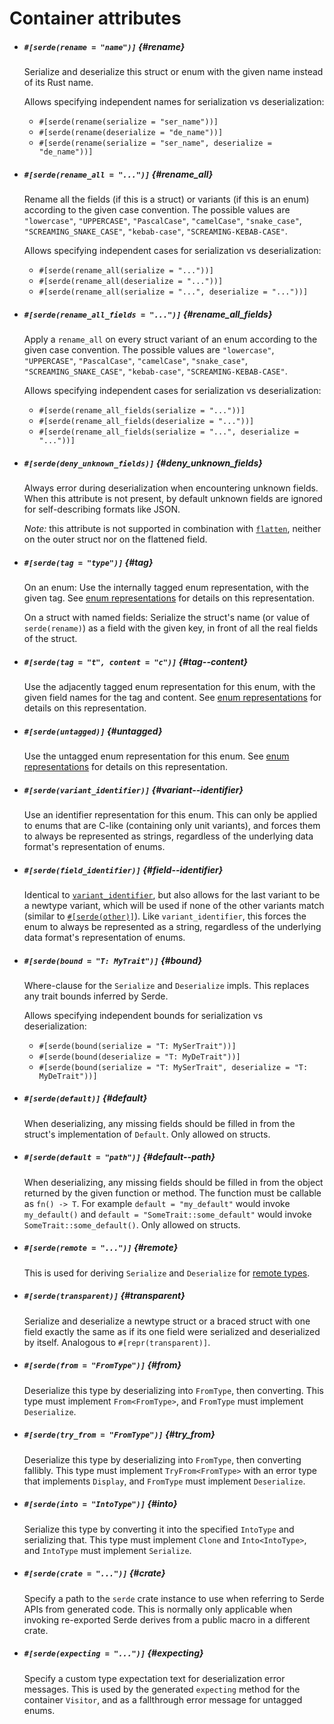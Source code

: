 # Container attributes

- ##### `#[serde(rename = "name")]` {#rename}

  Serialize and deserialize this struct or enum with the given name instead of
  its Rust name.

  Allows specifying independent names for serialization vs deserialization:

  - `#[serde(rename(serialize = "ser_name"))]`
  - `#[serde(rename(deserialize = "de_name"))]`
  - `#[serde(rename(serialize = "ser_name", deserialize = "de_name"))]`

- ##### `#[serde(rename_all = "...")]` {#rename_all}

  Rename all the fields (if this is a struct) or variants (if this is an enum)
  according to the given case convention. The possible values are `"lowercase"`,
  `"UPPERCASE"`, `"PascalCase"`, `"camelCase"`, `"snake_case"`,
  `"SCREAMING_SNAKE_CASE"`, `"kebab-case"`, `"SCREAMING-KEBAB-CASE"`.

  Allows specifying independent cases for serialization vs deserialization:

  - `#[serde(rename_all(serialize = "..."))]`
  - `#[serde(rename_all(deserialize = "..."))]`
  - `#[serde(rename_all(serialize = "...", deserialize = "..."))]`
 
- ##### `#[serde(rename_all_fields = "...")]` {#rename_all_fields}

  Apply a `rename_all` on every struct variant of an enum according to the
  given case convention. The possible values are `"lowercase"`,
  `"UPPERCASE"`, `"PascalCase"`, `"camelCase"`, `"snake_case"`,
  `"SCREAMING_SNAKE_CASE"`, `"kebab-case"`, `"SCREAMING-KEBAB-CASE"`.

  Allows specifying independent cases for serialization vs deserialization:

  - `#[serde(rename_all_fields(serialize = "..."))]`
  - `#[serde(rename_all_fields(deserialize = "..."))]`
  - `#[serde(rename_all_fields(serialize = "...", deserialize = "..."))]`

- ##### `#[serde(deny_unknown_fields)]` {#deny_unknown_fields}

  Always error during deserialization when encountering unknown fields. When
  this attribute is not present, by default unknown fields are ignored for
  self-describing formats like JSON.

  *Note:* this attribute is not supported in combination with [`flatten`],
  neither on the outer struct nor on the flattened field.

  [`flatten`]: field-attrs.md#flatten

- ##### `#[serde(tag = "type")]` {#tag}

  On an enum: Use the internally tagged enum representation, with the given tag.
  See [enum representations](enum-representations.md) for details on this
  representation.

  On a struct with named fields: Serialize the struct's name (or value of
  `serde(rename)`) as a field with the given key, in front of all the real
  fields of the struct.

- ##### `#[serde(tag = "t", content = "c")]` {#tag--content}

  Use the adjacently tagged enum representation for this enum, with the given
  field names for the tag and content. See [enum
  representations](enum-representations.md) for details on this representation.

- ##### `#[serde(untagged)]` {#untagged}

  Use the untagged enum representation for this enum. See [enum
  representations](enum-representations.md) for details on this representation.

- ##### `#[serde(variant_identifier)]` {#variant--identifier}

  Use an identifier representation for this enum. This can only be applied to enums that are C-like (containing only unit variants), and forces them to always be represented as strings, regardless of the underlying data format's representation of enums.

- ##### `#[serde(field_identifier)]` {#field--identifier}

  Identical to [`variant_identifier`](#variant--identifier), but also allows for the last variant to be a newtype variant, which will be used if none of the other variants match (similar to [`#[serde(other)]`](../variant-attrs.html#other)). Like `variant_identifier`, this forces the enum to always be represented as a string, regardless of the underlying data format's representation of enums.

- ##### `#[serde(bound = "T: MyTrait")]` {#bound}

  Where-clause for the `Serialize` and `Deserialize` impls. This replaces any
  trait bounds inferred by Serde.

  Allows specifying independent bounds for serialization vs deserialization:

  - `#[serde(bound(serialize = "T: MySerTrait"))]`
  - `#[serde(bound(deserialize = "T: MyDeTrait"))]`
  - `#[serde(bound(serialize = "T: MySerTrait", deserialize = "T: MyDeTrait"))]`

- ##### `#[serde(default)]` {#default}

  When deserializing, any missing fields should be filled in from the struct's
  implementation of `Default`. Only allowed on structs.

- ##### `#[serde(default = "path")]` {#default--path}

  When deserializing, any missing fields should be filled in from the object
  returned by the given function or method. The function must be callable as
  `fn() -> T`. For example `default = "my_default"` would invoke `my_default()`
  and `default = "SomeTrait::some_default"` would invoke
  `SomeTrait::some_default()`. Only allowed on structs.

- ##### `#[serde(remote = "...")]` {#remote}

  This is used for deriving `Serialize` and `Deserialize` for [remote
  types](remote-derive.md).

- ##### `#[serde(transparent)]` {#transparent}

  Serialize and deserialize a newtype struct or a braced struct with one field
  exactly the same as if its one field were serialized and deserialized by
  itself. Analogous to `#[repr(transparent)]`.

- ##### `#[serde(from = "FromType")]` {#from}

  Deserialize this type by deserializing into `FromType`, then converting. This
  type must implement `From<FromType>`, and `FromType` must implement
  `Deserialize`.

- ##### `#[serde(try_from = "FromType")]` {#try_from}

  Deserialize this type by deserializing into `FromType`, then converting
  fallibly. This type must implement `TryFrom<FromType>` with an error type that
  implements `Display`, and `FromType` must implement `Deserialize`.

- ##### `#[serde(into = "IntoType")]` {#into}

  Serialize this type by converting it into the specified `IntoType` and
  serializing that. This type must implement `Clone` and `Into<IntoType>`, and
  `IntoType` must implement `Serialize`.

- ##### `#[serde(crate = "...")]` {#crate}

  Specify a path to the `serde` crate instance to use when referring to Serde
  APIs from generated code. This is normally only applicable when invoking
  re-exported Serde derives from a public macro in a different crate.

- ##### `#[serde(expecting = "...")]` {#expecting}

  Specify a custom type expectation text for deserialization error messages.
  This is used by the generated `expecting` method for the container `Visitor`,
  and as a fallthrough error message for untagged enums.
